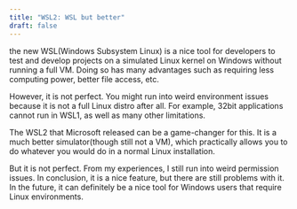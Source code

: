 ```yaml
---
title: "WSL2: WSL but better"
draft: false
---
```


the new WSL(Windows Subsystem Linux) is a nice tool for developers to test and develop projects on a simulated Linux kernel on Windows without running a full VM.
Doing so has many advantages such as requiring less computing power, better file access, etc.


However, it is not perfect. You might run into weird environment issues because it is not a full Linux distro after all.
For example, 32bit applications cannot run in WSL1, as well as many other limitations.


The WSL2 that Microsoft released can be a game-changer for this.
It is a much better simulator(though still not a VM), which practically allows you to do whatever you would do in a normal Linux installation.


But it is not perfect. From my experiences, I still run into weird permission issues.
In conclusion, it is a nice feature, but there are still problems with it. In the future, it can definitely be a nice tool for Windows users that require Linux environments.
